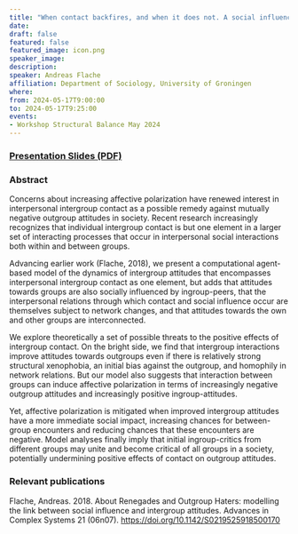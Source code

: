 ```yaml
---
title: "When contact backfires, and when it does not. A social influence model of the dynamics of affective polarization"
date:
draft: false
featured: false
featured_image: icon.png
speaker_image:
description:
speaker: Andreas Flache 
affiliation: Department of Sociology, University of Groningen
where:
from: 2024-05-17T9:00:00
to: 2024-05-17T9:25:00
events:
- Workshop Structural Balance May 2024 
---
```


### [Presentation Slides (PDF)](Presentation_Flache_MMM.pdf)


### Abstract


Concerns about increasing affective polarization have renewed interest in interpersonal intergroup contact as a possible remedy against mutually negative outgroup attitudes in society. Recent research increasingly recognizes that individual intergroup contact is but one element in a larger set of interacting processes that occur in interpersonal social interactions both within and between groups. 

Advancing earlier work (Flache, 2018), we present a computational agent-based model of the dynamics of intergroup attitudes that encompasses interpersonal intergroup contact as one element, but adds that attitudes towards groups are also socially influenced by ingroup-peers, that the interpersonal relations through which contact and social influence occur are themselves subject to network changes, and that attitudes towards the own and other groups are interconnected. 

We explore theoretically a set of possible threats to the positive effects of intergroup contact. On the bright side, we find that intergroup interactions improve attitudes towards outgroups even if there is relatively strong structural xenophobia, an initial bias against the outgroup, and homophily in network relations. But our model also suggests that interaction between groups can induce affective polarization in terms of increasingly negative outgroup attitudes and increasingly positive ingroup-attitudes. 

Yet, affective polarization is mitigated when improved intergroup attitudes have a more immediate social impact, increasing chances for between-group encounters and reducing chances that these encounters are negative. Model analyses finally imply that initial ingroup-critics from different groups may unite and become critical of all groups in a society, potentially undermining positive effects of contact on outgroup attitudes.


### Relevant publications 

Flache, Andreas. 2018. About Renegades and Outgroup Haters: modelling the link between social influence and intergroup attitudes. Advances in Complex Systems 21 (06n07). https://doi.org/10.1142/S0219525918500170
